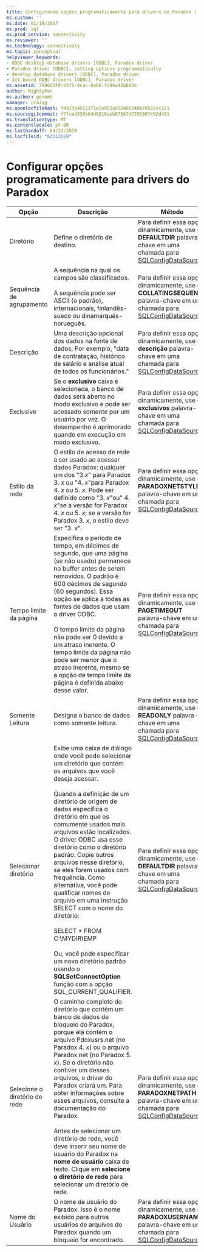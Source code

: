 ```yaml
---
title: Configurando opções programaticamente para drivers do Paradox | Microsoft Docs
ms.custom: ''
ms.date: 01/19/2017
ms.prod: sql
ms.prod_service: connectivity
ms.reviewer: ''
ms.technology: connectivity
ms.topic: conceptual
helpviewer_keywords:
- ODBC desktop database drivers [ODBC], Paradox driver
- Paradox driver [ODBC], setting options programmatically
- desktop database drivers [ODBC], Paradox driver
- Jet-based ODBC drivers [ODBC], Paradox driver
ms.assetid: 7996d3f8-b5f5-4cac-8a66-fc96a42b603e
author: MightyPen
ms.author: genemi
manager: craigg
ms.openlocfilehash: fd92344552371e2e052a958485340b70522cc121
ms.sourcegitcommit: f7fced330b64d6616aeb8766747295807c92dd41
ms.translationtype: MT
ms.contentlocale: pt-BR
ms.lasthandoff: 04/23/2019
ms.locfileid: "63313569"
---
```

# <a name="setting-options-programmatically-for-the-paradox-driver"></a>Configurar opções programaticamente para drivers do Paradox

|Opção|Descrição|Método|  
|------------|-----------------|------------|  
|Diretório|Define o diretório de destino.|Para definir essa opção dinamicamente, use o **DEFAULTDIR** palavra-chave em uma chamada para [SQLConfigDataSource](../../odbc/microsoft/sqlconfigdatasource-paradox-driver.md).|  
|Sequência de agrupamento|A sequência na qual os campos são classificados.<br /><br /> A sequência pode ser ASCII (o padrão), internacionais, finlandês-sueco ou dinamarquês-norueguês.|Para definir essa opção dinamicamente, use o **COLLATINGSEQUENCE** palavra-chave em uma chamada para [SQLConfigDataSource](../../odbc/microsoft/sqlconfigdatasource-paradox-driver.md).|  
|Descrição|Uma descrição opcional dos dados na fonte de dados; Por exemplo, "data de contratação, histórico de salário e análise atual de todos os funcionários."|Para definir essa opção dinamicamente, use o **descrição** palavra-chave em uma chamada para [SQLConfigDataSource](../../odbc/microsoft/sqlconfigdatasource-paradox-driver.md).|  
|Exclusive|Se o **exclusivo** caixa é selecionada, o banco de dados será aberto no modo exclusivo e pode ser acessado somente por um usuário por vez. O desempenho é aprimorado quando em execução em modo exclusivo.|Para definir essa opção dinamicamente, use o **exclusivos** palavra-chave em uma chamada para [SQLConfigDataSource](../../odbc/microsoft/sqlconfigdatasource-paradox-driver.md).|  
|Estilo da rede|O estilo de acesso de rede a ser usado ao acessar dados Paradox: qualquer um dos "3.*x*" para Paradox 3. *x* ou "4. *x*"para Paradox 4. *x* ou 5. *x*. Pode ser definido como "3. *x*"ou" 4. *x*"se a versão for Paradox 4. *x* ou 5. *x*; se a versão for Paradox 3. *x*, o estilo deve ser "3. *x*".|Para definir essa opção dinamicamente, use o **PARADOXNETSTYLE** palavra-chave em uma chamada para [SQLConfigDataSource](../../odbc/microsoft/sqlconfigdatasource-paradox-driver.md).|  
|Tempo limite da página|Especifica o período de tempo, em décimos de segundo, que uma página (se não usado) permanece no buffer antes de serem removidos. O padrão é 600 décimos de segundo (60 segundos). Essa opção se aplica a todas as fontes de dados que usam o driver ODBC.<br /><br /> O tempo limite da página não pode ser 0 devido a um atraso inerente. O tempo limite da página não pode ser menor que o atraso inerente, mesmo se a opção de tempo limite da página é definida abaixo desse valor.|Para definir essa opção dinamicamente, use o **PAGETIMEOUT** palavra-chave em uma chamada para [SQLConfigDataSource](../../odbc/microsoft/sqlconfigdatasource-paradox-driver.md).|  
|Somente Leitura|Designa o banco de dados como somente leitura.|Para definir essa opção dinamicamente, use o **READONLY** palavra-chave em uma chamada para [SQLConfigDataSource](../../odbc/microsoft/sqlconfigdatasource-paradox-driver.md).|  
|Selecionar diretório|Exibe uma caixa de diálogo onde você pode selecionar um diretório que contém os arquivos que você deseja acessar.<br /><br /> Quando a definição de um diretório de origem de dados especifica o diretório em que os comumente usados mais arquivos estão localizados. O driver ODBC usa esse diretório como o diretório padrão. Copie outros arquivos nesse diretório, se eles forem usados com frequência. Como alternativa, você pode qualificar nomes de arquivo em uma instrução SELECT com o nome do diretório:<br /><br /> SELECT \* FROM C:\MYDIR\EMP<br /><br /> Ou, você pode especificar um novo diretório padrão usando o **SQLSetConnectOption** função com a opção SQL_CURRENT_QUALIFIER.|Para definir essa opção dinamicamente, use o **DEFAULTDIR** palavra-chave em uma chamada para [SQLConfigDataSource](../../odbc/microsoft/sqlconfigdatasource-paradox-driver.md).|  
|Selecione o diretório de rede|O caminho completo do diretório que contém um banco de dados de bloqueio do Paradox, porque ela contém o arquivo Pdoxusrs.net (no Paradox 4. *x*) ou o arquivo Paradox.net (no Paradox 5. *x*). Se o diretório não contiver um desses arquivos, o driver do Paradox criará um. Para obter informações sobre esses arquivos, consulte a documentação do Paradox.<br /><br /> Antes de selecionar um diretório de rede, você deve inserir seu nome de usuário do Paradox na **nome de usuário** caixa de texto. Clique em **selecione o diretório de rede** para selecionar um diretório de rede.|Para definir essa opção dinamicamente, use o **PARADOXNETPATH** palavra-chave em uma chamada para [SQLConfigDataSource](../../odbc/microsoft/sqlconfigdatasource-paradox-driver.md).|  
|Nome do Usuário|O nome de usuário do Paradox. Isso é o nome exibido para outros usuários de arquivos do Paradox quando um bloqueio for encontrado.|Para definir essa opção dinamicamente, use o **PARADOXUSERNAME** palavra-chave em uma chamada para [SQLConfigDataSource](../../odbc/microsoft/sqlconfigdatasource-paradox-driver.md).|
